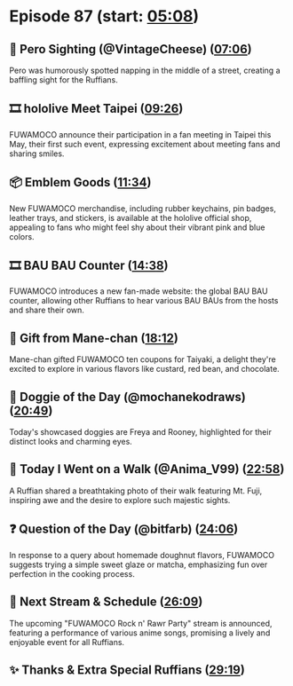 # Episode 87 (start: [05:08](https://youtu.be/Ddkp6C2xKnc?t=05m08s))

## 👀 Pero Sighting (@VintageCheese) ([07:06](https://youtu.be/Ddkp6C2xKnc?t=07m06s))

Pero was humorously spotted napping in the middle of a street, creating a baffling sight for the Ruffians.

## 🎞️ hololive Meet Taipei ([09:26](https://youtu.be/Ddkp6C2xKnc?t=09m26s))

FUWAMOCO announce their participation in a fan meeting in Taipei this May, their first such event, expressing excitement about meeting fans and sharing smiles.

## 📦 Emblem Goods ([11:34](https://youtu.be/Ddkp6C2xKnc?t=11m34s))

New FUWAMOCO merchandise, including rubber keychains, pin badges, leather trays, and stickers, is available at the hololive official shop, appealing to fans who might feel shy about their vibrant pink and blue colors.

## 🎞️ BAU BAU Counter ([14:38](https://youtu.be/Ddkp6C2xKnc?t=14m38s))

FUWAMOCO introduces a new fan-made website: the global BAU BAU counter, allowing other Ruffians to hear various BAU BAUs from the hosts and share their own.

## 🎁 Gift from Mane-chan ([18:12](https://youtu.be/Ddkp6C2xKnc?t=18m12s))

Mane-chan gifted FUWAMOCO ten coupons for Taiyaki, a delight they're excited to explore in various flavors like custard, red bean, and chocolate.

## 🐶 Doggie of the Day (@mochanekodraws) ([20:49](https://youtu.be/Ddkp6C2xKnc?t=20m49s))

Today's showcased doggies are Freya and Rooney, highlighted for their distinct looks and charming eyes.

## 🚶 Today I Went on a Walk (@Anima_V99) ([22:58](https://youtu.be/Ddkp6C2xKnc?t=22m58s))

A Ruffian shared a breathtaking photo of their walk featuring Mt. Fuji, inspiring awe and the desire to explore such majestic sights.

## ❓ Question of the Day (@bitfarb) ([24:06](https://youtu.be/Ddkp6C2xKnc?t=24m06s))

In response to a query about homemade doughnut flavors, FUWAMOCO suggests trying a simple sweet glaze or matcha, emphasizing fun over perfection in the cooking process.

## 📅 Next Stream & Schedule ([26:09](https://youtu.be/Ddkp6C2xKnc?t=26m09s))

The upcoming "FUWAMOCO Rock n' Rawr Party" stream is announced, featuring a performance of various anime songs, promising a lively and enjoyable event for all Ruffians.

## ✨ Thanks & Extra Special Ruffians ([29:19](https://youtu.be/Ddkp6C2xKnc?t=29m19s))
